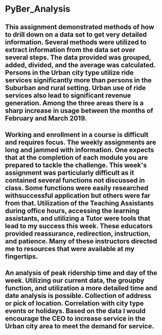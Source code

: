 # PyBer_Analysis

## This assignment demonstrated methods of how to drill down on a data set to get very detailed information. Several methods were utilized to extract information from the data set over several steps. The data provided was grouped, added, divided, and the average was calculated. Persons in the Urban city type utilize ride services significantly more than persons in the Suburban and rural setting.  Urban use of ride services also lead to significant revenue generation. Among the three areas there is a sharp increase in usage between the months of February and March 2019.

## Working and enrollment in a course is difficult and requires focus.   The weekly assignments are long and jammed with information.  One expects that at the completion of each module you are prepared to tackle the challenge.  This week's assignment was particularly difficult as it contained several functions not discussed in class.  Some functions were easily researched withsuccessful application but others were far from that.  Utilization of the Teaching Assistants during office hours, accessing the learning assistants, and utilizing a Tutor were tools that lead to my success this week.  These educators provided reassurance, redirection, instruction, and patience.  Many of these instructors directed me to resources that were available at my fingertips.

## An analysis of peak ridership time and day of the week. Utilizing our current data, the groupby function, and utilization a more detailed time and date analysis is possible. Collection of address or pick of location.  Correlation with city type events or holidays. Based on the data I would encourage the CEO to increase service in the Urban city area to meet the demand for service.  
